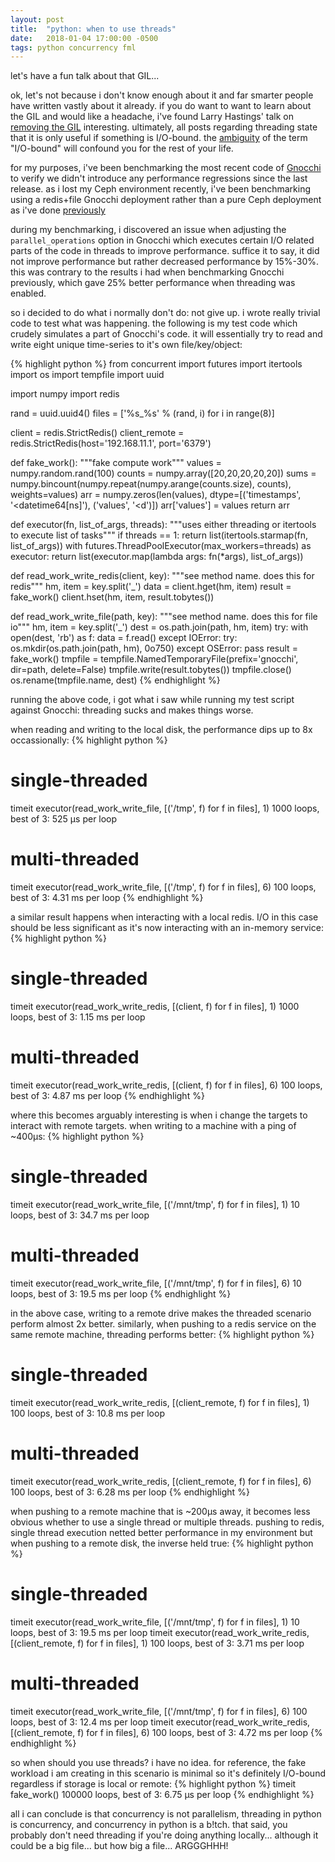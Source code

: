 ```yaml
---
layout: post
title:  "python: when to use threads"
date:   2018-01-04 17:00:00 -0500
tags: python concurrency fml
---
```

let's have a fun talk about that GIL...

ok, let's not because i don't know enough about it and far smarter people have
written vastly about it already. if you do want to want to learn about the GIL
and would like a headache, i've found Larry Hastings' talk on
[removing the GIL](https://www.youtube.com/embed/P3AyI_u66Bw) interesting.
ultimately, all posts regarding threading state that it is only useful if
something is I/O-bound. the [ambiguity](https://www.youtube.com/watch?v=kTHNpusq654)
of the term "I/O-bound" will confound you for the rest of your life.

for my purposes, i've been benchmarking the most recent code of
[Gnocchi](http://gnocchi.xyz) to verify we didn't introduce any performance
regressions since the last release. as i lost my Ceph environment recently,
i've been benchmarking using a redis+file Gnocchi deployment rather than a pure
Ceph deployment as i've done [previously](https://www.slideshare.net/GordonChung/gnocchi-v4-preview)

during my benchmarking, i discovered an issue when adjusting the
`parallel_operations` option in Gnocchi which executes certain I/O related
parts of the code in threads to improve performance. suffice it to say, it did
not improve performance but rather decreased performance by 15%-30%. this was
contrary to the results i had when benchmarking Gnocchi previously, which
gave 25% better performance when threading was enabled.

so i decided to do what i normally don't do: not give up. i wrote really
trivial code to test what was happening. the following is my test code
which crudely simulates a part of Gnocchi's code. it will essentially try
to read and write eight unique time-series to it's own file/key/object:

{% highlight python %}
from concurrent import futures
import itertools
import os
import tempfile
import uuid

import numpy
import redis

rand = uuid.uuid4()
files = ['%s_%s' % (rand, i) for i in range(8)]

client = redis.StrictRedis()
client_remote = redis.StrictRedis(host='192.168.11.1', port='6379')

def fake_work():
    """fake compute work"""
    values = numpy.random.rand(100)
    counts = numpy.array([20,20,20,20,20])
    sums = numpy.bincount(numpy.repeat(numpy.arange(counts.size), counts),
                          weights=values)
    arr = numpy.zeros(len(values), dtype=[('timestamps', '<datetime64[ns]'),
                                          ('values', '<d')])
    arr['values'] = values
    return arr

def executor(fn, list_of_args, threads):
    """uses either threading or itertools to execute list of tasks"""
    if threads == 1:
        return list(itertools.starmap(fn, list_of_args))
    with futures.ThreadPoolExecutor(max_workers=threads) as executor:
        return list(executor.map(lambda args: fn(*args), list_of_args))

def read_work_write_redis(client, key):
    """see method name. does this for redis"""
    hm, item = key.split('_')
    data = client.hget(hm, item)
    result = fake_work()
    client.hset(hm, item, result.tobytes())

def read_work_write_file(path, key):
    """see method name. does this for file io"""
    hm, item = key.split('_')
    dest = os.path.join(path, hm, item)
    try:
        with open(dest, 'rb') as f:
            data = f.read()
    except IOError:
        try:
            os.mkdir(os.path.join(path, hm), 0o750)
        except OSError:
            pass
    result = fake_work()
    tmpfile = tempfile.NamedTemporaryFile(prefix='gnocchi', dir=path,
                                          delete=False)
    tmpfile.write(result.tobytes())
    tmpfile.close()
    os.rename(tmpfile.name, dest)
{% endhighlight %}

running the above code, i got what i saw while running my test script against
Gnocchi: threading sucks and makes things worse.

when reading and writing to the local disk, the performance dips up to 8x
occassionally:
{% highlight python %}
# single-threaded
timeit executor(read_work_write_file, [('/tmp', f) for f in files], 1)
1000 loops, best of 3: 525 µs per loop

# multi-threaded
timeit executor(read_work_write_file, [('/tmp', f) for f in files], 6)
100 loops, best of 3: 4.31 ms per loop
{% endhighlight %}

a similar result happens when interacting with a local redis. I/O in this case
should be less significant as it's now interacting with an in-memory service:
{% highlight python %}
# single-threaded
timeit executor(read_work_write_redis, [(client, f) for f in files], 1)
1000 loops, best of 3: 1.15 ms per loop

# multi-threaded
timeit executor(read_work_write_redis, [(client, f) for f in files], 6)
100 loops, best of 3: 4.87 ms per loop
{% endhighlight %}

where this becomes arguably interesting is when i change the targets to
interact with remote targets. when writing to a machine with a ping of ~400µs:
{% highlight python %}
# single-threaded
timeit executor(read_work_write_file, [('/mnt/tmp', f) for f in files], 1)
10 loops, best of 3: 34.7 ms per loop

# multi-threaded
timeit executor(read_work_write_file, [('/mnt/tmp', f) for f in files], 6)
10 loops, best of 3: 19.5 ms per loop
{% endhighlight %}

in the above case, writing to a remote drive makes the threaded scenario perform
almost 2x better. similarly, when pushing to a redis service on the same remote
machine, threading performs better:
{% highlight python %}
# single-threaded
timeit executor(read_work_write_redis, [(client_remote, f) for f in files], 1)
100 loops, best of 3: 10.8 ms per loop

# multi-threaded
timeit executor(read_work_write_redis, [(client_remote, f) for f in files], 6)
100 loops, best of 3: 6.28 ms per loop
{% endhighlight %}

when pushing to a remote machine that is ~200µs away, it becomes less obvious
whether to use a single thread or multiple threads. pushing to redis,
single thread execution netted better performance in my environment but when
pushing to a remote disk, the inverse held true:
{% highlight python %}
# single-threaded
timeit executor(read_work_write_file, [('/mnt/tmp', f) for f in files], 1)
10 loops, best of 3: 19.5 ms per loop
timeit executor(read_work_write_redis, [(client_remote, f) for f in files], 1)
100 loops, best of 3: 3.71 ms per loop

# multi-threaded
timeit executor(read_work_write_file, [('/mnt/tmp', f) for f in files], 6)
100 loops, best of 3: 12.4 ms per loop
timeit executor(read_work_write_redis, [(client_remote, f) for f in files], 6)
100 loops, best of 3: 4.72 ms per loop
{% endhighlight %}

so when should you use threads? i have no idea. for reference, the fake
workload i am creating in this scenario is minimal so it's definitely
I/O-bound regardless if storage is local or remote:
{% highlight python %}
timeit fake_work()
100000 loops, best of 3: 6.75 µs per loop
{% endhighlight %}

all i can conclude is that concurrency is not parallelism, threading in python
is concurrency, and concurrency in python is a b!tch. that said, you probably
don't need threading if you're doing anything locally... although it could be a
big file... but how big a file... ARGGGHHH! 
